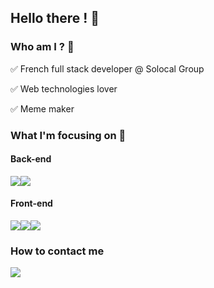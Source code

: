 
## Hello there ! 🤙

### Who am I ? :man:
 
:white_check_mark: French full stack developer @ Solocal Group

:white_check_mark: Web technologies lover

:white_check_mark: Meme maker


### What I'm focusing on :dart:

#### Back-end
<img src="https://img.shields.io/badge/Fastapi%20-white?logo=fastapi&style=for-the-badge"/><img src="https://img.shields.io/badge/-NestJs-ea2845?style=flat-square&logo=nestjs&logoColor=white"/>


#### Front-end
<img src="https://img.shields.io/badge/vuejs%20-white?&style=for-the-badge&logo=vue.js"/><img src="https://img.shields.io/badge/angular%20-white?&style=for-the-badge&logo=Angular&logoColor=red"/><img src="https://img.shields.io/badge/react%20-white?&style=for-the-badge&logo=react"/>

### How to contact me 

[<img src="https://img.shields.io/badge/romain%20chahine%20-white?&style=for-the-badge&logo=Linkedin&logoColor=blue"/>](https://www.linkedin.com/in/romain-chahine/)

